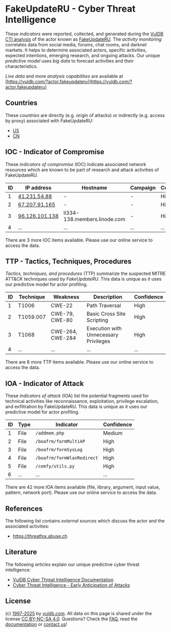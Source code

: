 # FakeUpdateRU - Cyber Threat Intelligence

These _indicators_ were reported, collected, and generated during the [VulDB CTI analysis](https://vuldb.com/?kb.cti) of the actor known as [FakeUpdateRU](https://vuldb.com/?actor.fakeupdateru). The _activity monitoring_ correlates data from social media, forums, chat rooms, and darknet markets. It helps to determine associated actors, specific activities, expected intentions, emerging research, and ongoing attacks. Our unique _predictive model_ uses _big data_ to forecast activities and their characteristics.

_Live data_ and more _analysis capabilities_ are available at [https://vuldb.com/?actor.fakeupdateru](https://vuldb.com/?actor.fakeupdateru)

## Countries

These _countries_ are directly (e.g. origin of attacks) or indirectly (e.g. access by proxy) associated with FakeUpdateRU:

* [US](https://vuldb.com/?country.us)
* [CN](https://vuldb.com/?country.cn)

## IOC - Indicator of Compromise

These _indicators of compromise_ (IOC) indicate associated network resources which are known to be part of research and attack activities of FakeUpdateRU.

ID | IP address | Hostname | Campaign | Confidence
-- | ---------- | -------- | -------- | ----------
1 | [41.231.54.88](https://vuldb.com/?ip.41.231.54.88) | - | - | High
2 | [67.207.91.165](https://vuldb.com/?ip.67.207.91.165) | - | - | High
3 | [96.126.101.138](https://vuldb.com/?ip.96.126.101.138) | li334-138.members.linode.com | - | High
4 | ... | ... | ... | ...

There are 3 more IOC items available. Please use our online service to access the data.

## TTP - Tactics, Techniques, Procedures

_Tactics, techniques, and procedures_ (TTP) summarize the suspected MITRE ATT&CK techniques used by _FakeUpdateRU_. This data is unique as it uses our predictive model for actor profiling.

ID | Technique | Weakness | Description | Confidence
-- | --------- | -------- | ----------- | ----------
1 | T1006 | CWE-22 | Path Traversal | High
2 | T1059.007 | CWE-79, CWE-80 | Basic Cross Site Scripting | High
3 | T1068 | CWE-264, CWE-284 | Execution with Unnecessary Privileges | High
4 | ... | ... | ... | ...

There are 8 more TTP items available. Please use our online service to access the data.

## IOA - Indicator of Attack

These _indicators of attack_ (IOA) list the potential fragments used for technical activities like reconnaissance, exploitation, privilege escalation, and exfiltration by FakeUpdateRU. This data is unique as it uses our predictive model for actor profiling.

ID | Type | Indicator | Confidence
-- | ---- | --------- | ----------
1 | File | `/addmem.php` | Medium
2 | File | `/boafrm/formMultiAP` | High
3 | File | `/boafrm/formSysLog` | High
4 | File | `/boafrm/formWlanRedirect` | High
5 | File | `/comfy/utils.py` | High
6 | ... | ... | ...

There are 42 more IOA items available (file, library, argument, input value, pattern, network port). Please use our online service to access the data.

## References

The following list contains _external sources_ which discuss the actor and the associated activities:

* https://threatfox.abuse.ch

## Literature

The following _articles_ explain our unique predictive cyber threat intelligence:

* [VulDB Cyber Threat Intelligence Documentation](https://vuldb.com/?kb.cti)
* [Cyber Threat Intelligence - Early Anticipation of Attacks](https://www.scip.ch/en/?labs.20201022)

## License

(c) [1997-2025](https://vuldb.com/?kb.changelog) by [vuldb.com](https://vuldb.com/?kb.about). All data on this page is shared under the license [CC BY-NC-SA 4.0](https://creativecommons.org/licenses/by-nc-sa/4.0/). Questions? Check the [FAQ](https://vuldb.com/?kb.faq), read the [documentation](https://vuldb.com/?kb) or [contact us](https://vuldb.com/?contact)!
